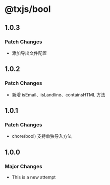 # @txjs/bool

## 1.0.3

### Patch Changes

- 添加导出文件配置

## 1.0.2

### Patch Changes

- 新增 isEmail、isLandline、containsHTML 方法

## 1.0.1

### Patch Changes

- chore(bool) 支持单独导入方法

## 1.0.0

### Major Changes

- This is a new attempt
